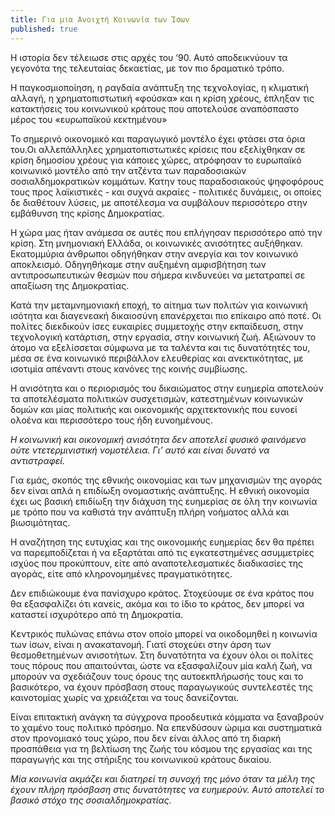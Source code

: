 ```yaml
---
title: Για μια Ανοιχτή Κοινωνία των Ίσων
published: true
---
```


Η ιστορία δεν τέλειωσε στις αρχές του ‘90. Αυτό αποδεικνύουν τα γεγονότα της τελευταίας δεκαετίας, με τον πιο δραματικό τρόπο.

Η παγκοσμιοποίηση, η ραγδαία ανάπτυξη της τεχνολογίας, η κλιματική αλλαγή, η χρηματοπιστωτική «φούσκα» και η κρίση χρέους, έπληξαν τις κατακτήσεις του κοινωνικού κράτους που αποτελούσε αναπόσπαστο μέρος του «ευρωπαϊκού κεκτημένου»

Το σημερινό οικονομικό και παραγωγικό μοντέλο έχει φτάσει στα όρια του.Οι αλλεπάλληλες χρηματοπιστωτικές κρίσεις που εξελίχθηκαν σε κρίση δημοσίου χρέους για κάποιες χώρες, ατρόφησαν το ευρωπαϊκό κοινωνικό μοντέλο από την ατζέντα των παραδοσιακών σοσιαλδημοκρατικών κομμάτων. Κατην τους παραδοσιακούς ψηφοφόρους τους προς  λαϊκιστικές  - και συχνά ακραίες - πολιτικές δυνάμεις, οι οποίες δε διαθέτουν λύσεις, με αποτέλεσμα να συμβάλουν περισσότερο στην εμβάθυνση της κρίσης Δημοκρατίας.

Η χώρα μας ήταν ανάμεσα σε αυτές που επλήγησαν περισσότερο από την κρίση. Στη μνημονιακή Ελλάδα, οι κοινωνικές ανισότητες αυξήθηκαν. Εκατομμύρια άνθρωποι οδηγήθηκαν στην ανεργία και τον κοινωνικό αποκλεισμό. Οδηγηθήκαμε στην αυξημένη αμφισβήτηση των αντιπροσωπευτικών θεσμών που σήμερα κινδυνεύει να μετατραπεί σε απαξίωση της Δημοκρατίας.

Κατά την μεταμνημονιακή εποχή, το αίτημα των πολιτών για κοινωνική ισότητα και διαγενεακή δικαιοσύνη επανέρχεται πιο επίκαιρο από ποτέ. Οι πολίτες διεκδικούν ίσες ευκαιρίες συμμετοχής στην εκπαίδευση, στην τεχνολογική κατάρτιση, στην εργασία, στην κοινωνική ζωή. Αξιώνουν το άτομο να εξελίσσεται σύμφωνα με τα ταλέντα και τις δυνατότητές του, μέσα σε ένα κοινωνικό περιβάλλον ελευθερίας και ανεκτικότητας, με ισοτιμία απέναντι στους κανόνες της κοινής συμβίωσης.

Η ανισότητα και ο περιορισμός του δικαιώματος στην ευημερία αποτελούν τα αποτελέσματα πολιτικών συσχετισμών, κατεστημένων κοινωνικών δομών και μίας πολιτικής και οικονομικής αρχιτεκτονικής που ευνοεί ολοένα και περισσότερο τους ήδη ευνοημένους.

*Η κοινωνική και οικονομική ανισότητα δεν αποτελεί φυσικό φαινόμενο ούτε ντετερμινιστική νομοτέλεια.
Γι’ αυτό και είναι δυνατό να αντιστραφεί.*

Για εμάς, σκοπός της εθνικής οικονομίας και των μηχανισμών της  αγοράς δεν είναι απλά η επιδίωξη ονομαστικής ανάπτυξης. Η εθνική οικονομία έχει ως βασική επιδίωξη την διάχυση της ευημερίας σε όλη την κοινωνία με τρόπο που να καθιστά την ανάπτυξη πλήρη νοήματος αλλά και βιωσιμότητας.

Η αναζήτηση της ευτυχίας και της οικονομικής ευημερίας δεν θα πρέπει να παρεμποδίζεται ή να εξαρτάται από τις εγκατεστημένες ασυμμετρίες ισχύος που προκύπτουν, είτε από αναποτελεσματικές διαδικασίες της αγοράς, είτε από κληρονομημένες πραγματικότητες.

Δεν επιδιώκουμε ένα πανίσχυρο κράτος. Στοχεύουμε σε ένα κράτος που θα εξασφαλίζει ότι κανείς, ακόμα και το ίδιο το κράτος, δεν μπορεί να καταστεί ισχυρότερο από τη Δημοκρατία.

Κεντρικός πυλώνας επάνω στον οποίο μπορεί να οικοδομηθεί η κοινωνία των ίσων, είναι η ανακατανομή. Γιατί  στοχεύει στην άρση των θεσμοθετημένων ανισοτήτων. Στη δυνατότητα να έχουν όλοι οι πολίτες τους πόρους που απαιτούνται, ώστε να εξασφαλίζουν μία καλή ζωή, να μπορούν να σχεδιάζουν τους όρους της αυτοεκπλήρωσής τους και το βασικότερο, να έχουν πρόσβαση στους παραγωγικούς συντελεστές της καινοτομίας χωρίς να χρειάζεται να τους δανείζονται.

Είναι επιτακτική ανάγκη τα σύγχρονα προοδευτικά κόμματα να ξαναβρούν το χαμένο τους πολιτικό πρόσημο. Να επενδύσουν ώριμα και συστηματικά στον προνομιακό τους χώρο, που δεν είναι άλλος από τη διαρκή προσπάθεια για τη βελτίωση της ζωής του κόσμου της εργασίας και της παραγωγής και της στήριξης του κοινωνικού κράτους δικαίου.

*Μία κοινωνία ακμάζει και διατηρεί τη συνοχή της μόνο όταν τα μέλη της έχουν πλήρη πρόσβαση στις δυνατότητες να ευημερούν.*
*Αυτό αποτελεί το βασικό στόχο της σοσιαλδημοκρατίας.*
